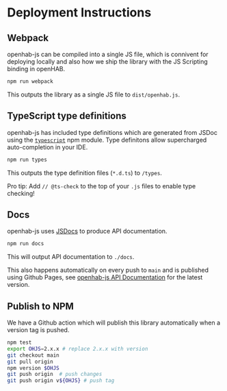 # Deployment Instructions

## Webpack

openhab-js can be compiled into a single JS file, which is connivent for deploying locally and also how we ship the library with the JS Scripting binding in openHAB.

```bash
npm run webpack
```

This outputs the library as a single JS file to `dist/openhab.js`.

## TypeScript type definitions

openhab-js has included type definitions which are generated from JSDoc using the [`typescript`](https://www.npmjs.com/package/typescript) npm module.
Type definitons allow supercharged auto-completion in your IDE.

```bash
npm run types
```

This outputs the type definition files (`*.d.ts`) to `/types`.

Pro tip: Add `// @ts-check` to the top of your `.js` files to enable type checking!

## Docs

openhab-js uses [JSDocs](https://jsdoc.app/) to produce API documentation.

```bash
npm run docs
```

This will output API documentation to `./docs`.

This also happens automatically on every push to `main` and is published using Github Pages, see [openhab-js API Documentation](https://openhab.github.io/openhab-js/) for the latest version.

## Publish to NPM

We have a Github action which will publish this library automatically when a version tag is pushed.

```bash
npm test
export OHJS=2.x.x # replace 2.x.x with version
git checkout main
git pull origin
npm version $OHJS 
git push origin  # push changes
git push origin v${OHJS} # push tag
```
